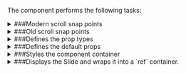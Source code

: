 The component performs the following tasks:

<details>
	<summary>###Modern scroll snap points

</summary>
</details>

<details>
	<summary>###Old scroll snap points

</summary>
</details>

<details>
	<summary>###Defines the prop types

</summary>
* The content of the slide

* If the slide is active

</details>

<details>
	<summary>###Defines the default props

</summary>
</details>

<details>
	<summary>###Styles the component container

</summary>
</details>

<details>
	<summary>###Displays the Slide and wraps it into a `ref` container.

</summary>
</details>

